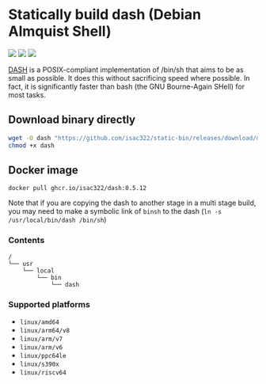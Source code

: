 [1]: https://ghcr.io/isac322/dash

# Statically build dash (Debian Almquist Shell)

[![](https://ghcr-badge.egpl.dev/isac322/dash/tags?trim=major)][1]
[![](https://ghcr-badge.egpl.dev/isac322/dash/latest_tag?trim=major&label=latest)][1]
[![](https://ghcr-badge.egpl.dev/isac322/dash/size)][1]

[DASH](http://gondor.apana.org.au/~herbert/dash/) is a POSIX-compliant implementation of /bin/sh that aims to be as small as possible. It does this without sacrificing speed where possible. In fact, it is significantly faster than bash (the GNU Bourne-Again SHell) for most tasks.


## Download binary directly

```bash
wget -O dash "https://github.com/isac322/static-bin/releases/download/dash@latest/$(uname -m)"
chmod +x dash
```

## Docker image

`docker pull ghcr.io/isac322/dash:0.5.12`

Note that if you are copying the dash to another stage in a multi stage build, you may need to make a symbolic link of `binsh` to the dash (`ln -s /usr/local/bin/dash /bin/sh`)

### Contents

```
/
└── usr
    └── local
        └── bin
            └── dash
```

### Supported platforms

- `linux/amd64`
- `linux/arm64/v8`
- `linux/arm/v7`
- `linux/arm/v6`
- `linux/ppc64le`
- `linux/s390x`
- `linux/riscv64`